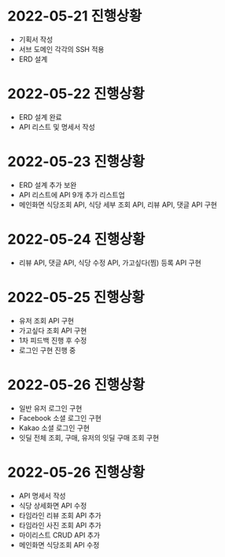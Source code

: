 
# 2022-05-21 진행상황
+ 기획서 작성
+ 서브 도메인 각각의 SSH 적용
+ ERD 설계

# 2022-05-22 진행상황
+ ERD 설계 완료
+ API 리스트 및 명세서 작성

# 2022-05-23 진행상황
+ ERD 설계 추가 보완
+ API 리스트에 API 9개 추가 리스트업
+ 메인화면 식당조회 API, 식당 세부 조회 API, 리뷰 API, 댓글 API 구현

# 2022-05-24 진행상황
+ 리뷰 API, 댓글 API, 식당 수정 API, 가고싶다(찜) 등록 API 구현
 
# 2022-05-25 진행상황
+ 유저 조회 API 구현
+ 가고싶다 조회 API 구현
+ 1차 피드백 진행 후 수정
+ 로그인 구현 진행 중

# 2022-05-26 진행상황
+ 일반 유저 로그인 구현
+ Facebook 소셜 로그인 구현
+ Kakao 소셜 로그인 구현
+ 잇딜 전체 조회, 구매, 유저의 잇딜 구매 조회 구현

# 2022-05-26 진행상황
+ API 명세서 작성
+ 식당 상세화면 API 수정
+ 타임라인 리뷰 조회 API 추가
+ 타임라인 사진 조회 API 추가
+ 마이리스트 CRUD API 추가
+ 메인화면 식당조회 API 수정

